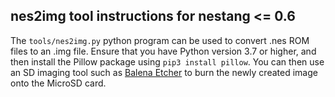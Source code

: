 
## nes2img tool instructions for nestang <= 0.6

The `tools/nes2img.py` python program can be used to convert .nes ROM files to an .img file. Ensure that you have Python version 3.7 or higher, and then install the Pillow package using `pip3 install pillow`. You can then use an SD imaging tool such as [Balena Etcher](https://www.balena.io/etcher) to burn the newly created image onto the MicroSD card.

